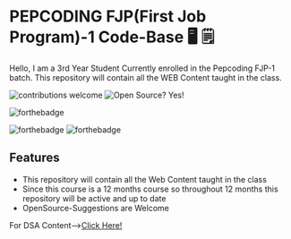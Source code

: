 
# PEPCODING FJP(First Job Program)-1 Code-Base :desktop_computer:	:spiral_notepad: 

Hello, I am a 3rd Year Student Currently enrolled in the Pepcoding FJP-1 batch. This repository will contain all the WEB Content taught in the class.

![contributions welcome](https://img.shields.io/badge/contributions-welcome-brightgreen.svg?style=flat)   ![Open Source? Yes!](https://badgen.net/badge/Open%20Source%20%3F/Yes%21/blue?icon=github)


![forthebadge](https://forthebadge.com/images/badges/made-with-java.svg)
 
 
  ![forthebadge](https://forthebadge.com/images/badges/built-with-love.svg) ![forthebadge](https://forthebadge.com/images/badges/for-you.svg)
## Features
* This repository will contain all the Web Content taught in the class 
* Since this course is a 12 months course so throughout 12 months this repository will be active and up to date
* OpenSource-Suggestions are Welcome

For DSA Content--><a href="https://github.com/rahul7011/PEPCODING" target="_blank">Click Here!</a>
